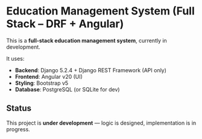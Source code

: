 # Education Management System (Full Stack – DRF + Angular)

This is a **full-stack education management system**, currently in development.

It uses:

- **Backend**: Django 5.2.4 + Django REST Framework (API only)
- **Frontend**: Angular v20 (UI)
- **Styling**: Bootstrap v5
- **Database**: PostgreSQL (or SQLite for dev)

## Status

This project is **under development** — logic is designed, implementation is in progress.
